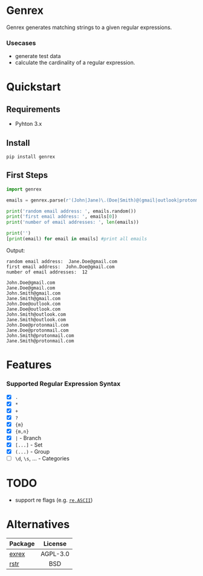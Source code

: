 # Genrex

Genrex generates matching strings to a given regular expressions.

### Usecases
- generate test data
- calculate the cardinality of a regular expression.

# Quickstart

## Requirements

- Pyhton 3.x

## Install

```
pip install genrex
```

## First Steps

```python
import genrex

emails = genrex.parse(r'(John|Jane)\.(Doe|Smith)@(gmail|outlook|protonmail)\.com')

print('random email address: ', emails.random())
print('first email address: ', emails[0])
print('number of email addresses: ', len(emails))

print('')
[print(email) for email in emails] #print all emails

```

Output:
```
random email address:  Jane.Doe@gmail.com
first email address:  John.Doe@gmail.com
number of email addresses:  12

John.Doe@gmail.com
Jane.Doe@gmail.com
John.Smith@gmail.com
Jane.Smith@gmail.com
John.Doe@outlook.com
Jane.Doe@outlook.com
John.Smith@outlook.com
Jane.Smith@outlook.com
John.Doe@protonmail.com
Jane.Doe@protonmail.com
John.Smith@protonmail.com
Jane.Smith@protonmail.com
```

# Features

### Supported Regular Expression Syntax

- [x] ```.```
- [x] ```*```
- [x] ```+```
- [x] ```?```
- [x] ```{m}```
- [x] ```{m,n}```
- [x] ```|``` - Branch
- [x] ```[...]``` - Set
- [x] ```(...)``` - Group
- [ ] ```\d```, ```\s```, ... - Categories

# TODO

- support re flags (e.g. [```re.ASCII```](https://docs.python.org/3/library/re.html#re.ASCII))

# Alternatives
| Package | License|
| ------- |:------:|
| [exrex](https://github.com/asciimoo/exrex) | AGPL-3.0 |
| [rstr](https://github.com/leapfrogonline/rstr) | BSD |